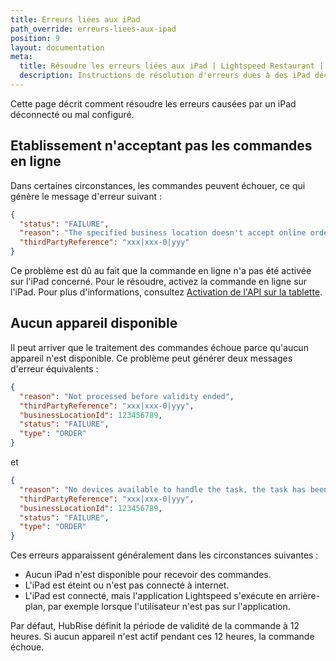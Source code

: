 ```yaml
---
title: Erreurs liées aux iPad
path_override: erreurs-liees-aux-ipad
position: 9
layout: documentation
meta:
  title: Résoudre les erreurs liées aux iPad | Lightspeed Restaurant | HubRise
  description: Instructions de résolution d'erreurs dues à des iPad déconnectés ou mal configurés.
---
```


Cette page décrit comment résoudre les erreurs causées par un iPad déconnecté ou mal configuré.

## Etablissement n'acceptant pas les commandes en ligne

Dans certaines circonstances, les commandes peuvent échouer, ce qui génère le message d'erreur suivant :

```json
{
  "status": "FAILURE",
  "reason": "The specified business location doesn't accept online orders at the moment.",
  "thirdPartyReference": "xxx|xxx-0|yyy"
}
```

Ce problème est dû au fait que la commande en ligne n'a pas été activée sur l'iPad concerné. Pour le résoudre, activez la commande en ligne sur l'iPad. Pour plus d'informations, consultez [Activation de l'API sur la tablette](/apps/lightspeed-restaurant/faqs/troubleshooting-failed-orders#api-activation).

## Aucun appareil disponible

Il peut arriver que le traitement des commandes échoue parce qu'aucun appareil n'est disponible. Ce problème peut générer deux messages d'erreur équivalents :

```json
{
  "reason": "Not processed before validity ended",
  "thirdPartyReference": "xxx|xxx-0|yyy",
  "businessLocationId": 123456789,
  "status": "FAILURE",
  "type": "ORDER"
}
```

et

```json
{
  "reason": "No devices available to handle the task, the task has been rejected.",
  "thirdPartyReference": "xxx|xxx-0|yyy",
  "businessLocationId": 123456789,
  "status": "FAILURE",
  "type": "ORDER"
}
```

Ces erreurs apparaissent généralement dans les circonstances suivantes :

- Aucun iPad n'est disponible pour recevoir des commandes.
- L'iPad est éteint ou n'est pas connecté à internet.
- L'iPad est connecté, mais l'application Lightspeed s'exécute en arrière-plan, par exemple lorsque l'utilisateur n'est pas sur l'application.

Par défaut, HubRise définit la période de validité de la commande à 12 heures. Si aucun appareil n'est actif pendant ces 12 heures, la commande échoue.
